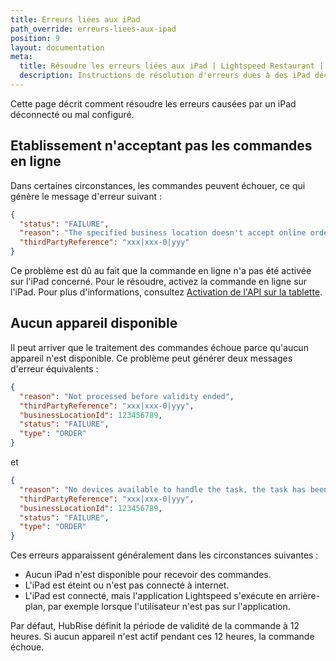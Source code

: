 ```yaml
---
title: Erreurs liées aux iPad
path_override: erreurs-liees-aux-ipad
position: 9
layout: documentation
meta:
  title: Résoudre les erreurs liées aux iPad | Lightspeed Restaurant | HubRise
  description: Instructions de résolution d'erreurs dues à des iPad déconnectés ou mal configurés.
---
```


Cette page décrit comment résoudre les erreurs causées par un iPad déconnecté ou mal configuré.

## Etablissement n'acceptant pas les commandes en ligne

Dans certaines circonstances, les commandes peuvent échouer, ce qui génère le message d'erreur suivant :

```json
{
  "status": "FAILURE",
  "reason": "The specified business location doesn't accept online orders at the moment.",
  "thirdPartyReference": "xxx|xxx-0|yyy"
}
```

Ce problème est dû au fait que la commande en ligne n'a pas été activée sur l'iPad concerné. Pour le résoudre, activez la commande en ligne sur l'iPad. Pour plus d'informations, consultez [Activation de l'API sur la tablette](/apps/lightspeed-restaurant/faqs/troubleshooting-failed-orders#api-activation).

## Aucun appareil disponible

Il peut arriver que le traitement des commandes échoue parce qu'aucun appareil n'est disponible. Ce problème peut générer deux messages d'erreur équivalents :

```json
{
  "reason": "Not processed before validity ended",
  "thirdPartyReference": "xxx|xxx-0|yyy",
  "businessLocationId": 123456789,
  "status": "FAILURE",
  "type": "ORDER"
}
```

et

```json
{
  "reason": "No devices available to handle the task, the task has been rejected.",
  "thirdPartyReference": "xxx|xxx-0|yyy",
  "businessLocationId": 123456789,
  "status": "FAILURE",
  "type": "ORDER"
}
```

Ces erreurs apparaissent généralement dans les circonstances suivantes :

- Aucun iPad n'est disponible pour recevoir des commandes.
- L'iPad est éteint ou n'est pas connecté à internet.
- L'iPad est connecté, mais l'application Lightspeed s'exécute en arrière-plan, par exemple lorsque l'utilisateur n'est pas sur l'application.

Par défaut, HubRise définit la période de validité de la commande à 12 heures. Si aucun appareil n'est actif pendant ces 12 heures, la commande échoue.
